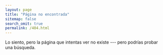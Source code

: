```yaml
---
layout: page
title: "Página no encontrada"
sitemap: false
search_omit: true
permalink: /404.html
---  
```


Lo siento, pero la página que intentas ver no existe --- pero podrías probar una búsqueda.

<script type="text/javascript">
  var GOOG_FIXURL_LANG = 'es';
  var GOOG_FIXURL_SITE = '{{ site.url }}'
</script>
<script type="text/javascript"
  src="//linkhelp.clients.google.com/tbproxy/lh/wm/fixurl.js">
</script>

